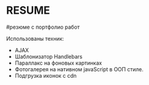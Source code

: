 # RESUME

#резюме с портфолио работ

Использованы техник:

- AJAX
- Шаблонизатор Handlebars
- Параллакс на фоновых картинках
- Фотогалерея на нативном javaScript в ООП стиле.
- Подгрузка иконок с cdn